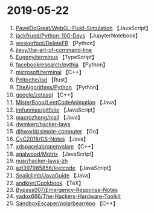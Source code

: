 # 2019-05-22

1. [PavelDoGreat/WebGL-Fluid-Simulation](https://github.com/PavelDoGreat/WebGL-Fluid-Simulation) 【JavaScript】
2. [jackfrued/Python-100-Days](https://github.com/jackfrued/Python-100-Days) 【JupyterNotebook】
3. [weskerfoot/DeleteFB](https://github.com/weskerfoot/DeleteFB) 【Python】
4. [jlevy/the-art-of-command-line](https://github.com/jlevy/the-art-of-command-line) 
5. [Eugeny/terminus](https://github.com/Eugeny/terminus) 【TypeScript】
6. [facebookresearch/pythia](https://github.com/facebookresearch/pythia) 【Python】
7. [microsoft/terminal](https://github.com/microsoft/terminal) 【C++】
8. [Peltoche/lsd](https://github.com/Peltoche/lsd) 【Rust】
9. [TheAlgorithms/Python](https://github.com/TheAlgorithms/Python) 【Python】
10. [google/zetasql](https://github.com/google/zetasql) 【C++】
11. [MisterBooo/LeetCodeAnimation](https://github.com/MisterBooo/LeetCodeAnimation) 【Java】
12. [imfunniee/gitfolio](https://github.com/imfunniee/gitfolio) 【JavaScript】
13. [macrozheng/mall](https://github.com/macrozheng/mall) 【Java】
14. [dwmkerr/hacker-laws](https://github.com/dwmkerr/hacker-laws) 
15. [djhworld/simple-computer](https://github.com/djhworld/simple-computer) 【Go】
16. [CyC2018/CS-Notes](https://github.com/CyC2018/CS-Notes) 【Java】
17. [xdspacelab/openvslam](https://github.com/xdspacelab/openvslam) 【C++】
18. [agalwood/Motrix](https://github.com/agalwood/Motrix) 【JavaScript】
19. [nusr/hacker-laws-zh](https://github.com/nusr/hacker-laws-zh) 
20. [azl397985856/leetcode](https://github.com/azl397985856/leetcode) 【JavaScript】
21. [Snailclimb/JavaGuide](https://github.com/Snailclimb/JavaGuide) 【Java】
22. [andkret/Cookbook](https://github.com/andkret/Cookbook) 【TeX】
23. [Bypass007/Emergency-Response-Notes](https://github.com/Bypass007/Emergency-Response-Notes) 
24. [yadox666/The-Hackers-Hardware-Toolkit](https://github.com/yadox666/The-Hackers-Hardware-Toolkit) 
25. [SandboxEscaper/polarbearrepo](https://github.com/SandboxEscaper/polarbearrepo) 【C++】
